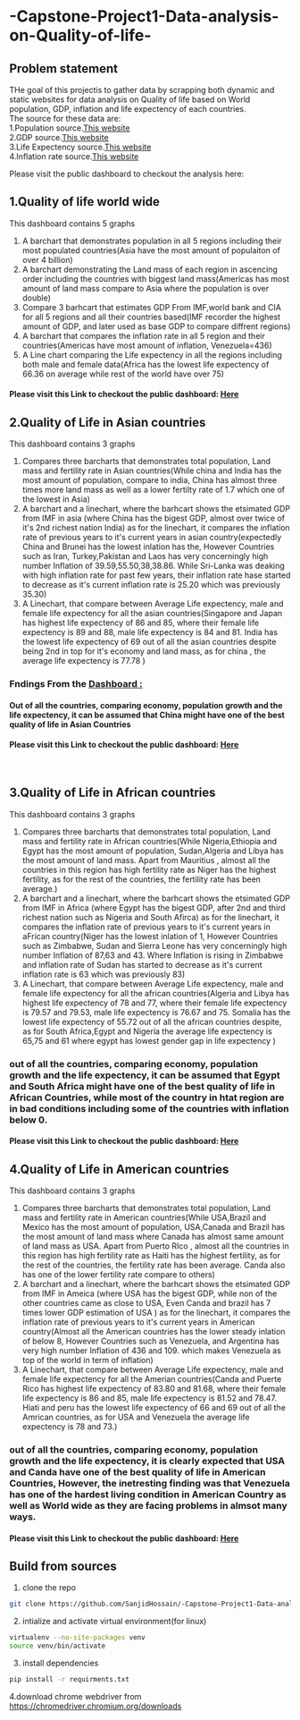 # -Capstone-Project1-Data-analysis-on-Quality-of-life-

## Problem statement
THe goal of this projectis to gather data by scrapping both dynamic and static websites for data analysis on Quality of life based on World population, GDP, inflation and life expectency of each countries.<br/>
The source for these data are:<br/>
1.Population source.[This website](https://www.worldometers.info/world-population/population-by-country/)<br/>
2.GDP source.[This website](https://en.wikipedia.org/wiki/List_of_countries_by_GDP_(PPP)) <br/>
3.Life Expectency source.[This website](https://en.wikipedia.org/wiki/List_of_countries_by_life_expectancy) <br/>
4.Inflation rate source.[This website](https://tradingeconomics.com/country-list/inflation-rate?continent=world)<br/>

Please visit the public dashboard to checkout the analysis here:<br/>
## 1.Quality of life world wide<br/>
This dashboard contains 5 graphs<br/>
1. A barchart that demonstrates population in all 5 regions including their most populated countries(Asia have the most amount of populaiton of over 4 billion)
2. A barchart demonstrating the Land mass of each region in ascencing order including the countries with biggest land mass(Americas has most amount of land mass compare to Asia where the population is over double)
3. Compare 3 barhcart that estimates GDP From IMF,world bank and CIA for all 5 regions and all their countries based(IMF recorder the highest amount of GDP, and later used as base GDP to compare diffrent regions)
4. A barchart that compares the inflation rate in all 5 region and their countries(Americas have most amount of inflation, Venezuela=436)
5. A Line chart comparing the Life expectency in all the regions including both male and female data(Africa has the lowest life expectency of 66.36 on average while rest of the world have over 75)<br/>

#### Please visit this Link to checkout the public dashboard: [Here](https://public.tableau.com/app/profile/sanjid.hossain/viz/CP1QualityoflifeRegionalworldwide/Regionalgraph?publish=yes) <br/>


## 2.Quality of Life in Asian countries<br/>
This dashboard contains 3 graphs<br/>
1. Compares three barcharts that demonstrates total population, Land mass and fertility rate in Asian countries(While china and India has the most amount of population, compare to india, China has almost three times more land mass as well as a lower fertilty rate of 1.7 which one of the lowest in Asia)
2. A barchart and a linechart, where the barhcart shows the etsimated GDP from IMF in asia (where China has the bigest GDP, almost over twice of it's 2nd richest nation India) as for the linechart, it compares the inflation rate of previous years to it's current years in asian country(expectedly China and Brunei has the lowest inlation has the, However Countries such as Iran, Turkey,Pakistan and Laos has very concerningly high number Inflation of 39.59,55.50,38,38.86. While Sri-Lanka was deaking with high inflation rate for past few years, their inflation rate hase started to decrease as it's current inflation rate is 25.20 which was previously 35.30)  
3. A Linechart, that compare between Average Life expectency, male and female life expectency for all the asian countries(Singapore and Japan has highest life expectency of 86 and 85, where their female life expectency is 89 and 88, male life expectency is 84 and 81. India has the lowest life expectency of 69 out of all the asian countries despite being 2nd in top for it's economy and land mass, as for china , the average life expectency is 77.78 )<br/>
### Fndings From the [Dashboard :](https://public.tableau.com/app/profile/sanjid.hossain/viz/CP1QualityoflifeRegionalworldwide/Regionalgraph?publish=yes) 
#### Out of all the countries, comparing economy, population growth and the life expectency, it can be assumed that China might have one of the best quality of life in Asian Countries<br/>
#### Please visit this Link to checkout the public dashboard: [Here](https://public.tableau.com/app/profile/sanjid.hossain/viz/QualityofLifeinAsianContinenet/QualityoflifeinAsia?publish=yes)<br/>

<br/>

## 3.Quality of Life in African countries<br/>
This dashboard contains 3 graphs<br/>
1. Compares three barcharts that demonstrates total population, Land mass and fertility rate in African countries(While Nigeria,Ethiopia and Egypt has the most amount of population, Sudan,Algeria and Libya has the most amount of land mass. Apart from Mauritius , almost all the countries in this region has high fertility rate as Niger has the highest fertility, as for the rest of the countries, the fertility rate has been average.)
2. A barchart and a linechart, where the barhcart shows the etsimated GDP from IMF in Africa (where Egypt has the bigest GDP, after 2nd and third richest nation such as Nigeria and South Afirca) as for the linechart, it compares the inflation rate of previous years to it's current years in aFrican country(Niger has the lowest inlation of 1, However Countries such as Zimbabwe, Sudan and Sierra Leone has very concerningly high number Inflation of 87,63 and 43. Where Inflation is rising in Zimbabwe and inflation rate of Sudan has started to decrease as it's current inflation rate is 63 which was previously 83)  
3. A Linechart, that compare between Average Life expectency, male and female life expectency for all the african countries(Algeria and Libya has highest life expectency of 78 and 77, where their female life expectency is 79.57 and 79.53, male life expectency is 76.67 and 75. Somalia has the lowest life expectency of 55.72 out of all the african countries despite, as for South Africa,Egypt and Nigeria the average life expectency is 65,75 and 61 where egypt has lowest gender gap in life expectency )<br/>
### out of all the countries, comparing economy, population growth and the life expectency, it can be assumed that Egypt and South Africa might have one of the best quality of life in African Countries, while most of the country in htat region are in bad conditions including some of the countries with inflation below 0.<br/>
#### Please visit this Link to checkout the public dashboard: [Here](https://public.tableau.com/app/profile/sanjid.hossain/viz/QualityofLifeinAfricanContinenet/QualityoflifeinAfrica?publish=yes)<br/>

## 4.Quality of Life in American countries<br/>
This dashboard contains 3 graphs<br/>
1. Compares three barcharts that demonstrates total population, Land mass and fertility rate in American countries(While USA,Brazil and Mexico has the most amount of population, USA,Canada and Brazil has the most amount of land mass where Canada has almost same amount of land mass as USA. Apart from Puerto RIco , almost all the countries in this region has high fertility rate as Haiti has the highest fertility, as for the rest of the countries, the fertility rate has been average. Canda also has one of the lower fertility rate compare to others)
2. A barchart and a linechart, where the barhcart shows the etsimated GDP from IMF in Ameica (where USA has the bigest GDP, while non of the other countries came as close to USA, Even Canda and brazil has 7 times lower GDP estimation of USA ) as for the linechart, it compares the inflation rate of previous years to it's current years in American country(Almost all the American countries has the lower steady inlation of below 8, However Countries such as Venezuela, and Argentina has very  high number Inflation of 436 and 109. which makes Venezuela as top of the world in term of inflation)  
3. A Linechart, that compare between Average Life expectency, male and female life expectency for all the Amerian countries(Canda and Puerte Rico has highest life expectency of 83.80 and 81.68, where their female life expectency is 86 and 85, male life expectency is 81.52 and 78.47. Hiati and peru has the lowest life expectency of 66 and 69 out of all the Amrican countries, as for USA and Venezuela the average life expectency is 78 and 73.)<br/>
### out of all the countries, comparing economy, population growth and the life expectency, it is clearly expected that USA and Canda have one of the best quality of life in American Countries, However, the inetresting finding was that Venezuela has one of the hardest living condition in American Country as well as World wide as they are facing problems in almsot many ways.<br/>
#### Please visit this Link to checkout the public dashboard: [Here](https://public.tableau.com/app/profile/sanjid.hossain/viz/QualityofLifeinAmericanContinenet/Dashboard4?publish=yes)

## Build from sources
1. clone the repo
```bash
git clone https://github.com/SanjidHossain/-Capstone-Project1-Data-analysis-on-Quality-of-life-.git
```
2. intialize and activate virtual environment(for linux)
```bash
virtualenv --no-site-packages venv
source venv/bin/activate
```
3. install dependencies
```bash
pip install -r requirments.txt
```
4.download chrome webdriver from https://chromedriver.chromium.org/downloads


